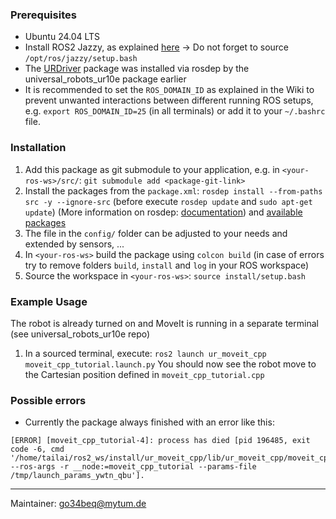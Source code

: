 ### Prerequisites
- Ubuntu 24.04 LTS
- Install ROS2 Jazzy, as explained [here](https://docs.ros.org/en/jazzy/Installation/Ubuntu-Install-Debs.html) -> Do not forget to source `/opt/ros/jazzy/setup.bash`
- The [URDriver](https://github.com/UniversalRobots/Universal_Robots_ROS2_Driver?tab=readme-ov-file) package was installed via rosdep by the universal_robots_ur10e package earlier
- It is recommended to set the `ROS_DOMAIN_ID` as explained in the Wiki to prevent unwanted interactions between different running ROS setups, e.g. `export ROS_DOMAIN_ID=25` (in all terminals) or add it to your `~/.bashrc` file.

### Installation
1. Add this package as git submodule to your application, e.g. in `<your-ros-ws>/src/`: `git submodule add <package-git-link>`
2. Install the packages from the `package.xml`: `rosdep install --from-paths src -y --ignore-src` (before execute `rosdep update` and `sudo apt-get update`)
(More information on rosdep: [documentation](https://docs.ros.org/en/jazzy/Tutorials/Intermediate/Rosdep.html)) and [available packages](https://github.com/ros/rosdistro/blob/master/jazzy/distribution.yaml)
3. The file in the `config/` folder can be adjusted to your needs and extended by sensors, ...
4. In `<your-ros-ws>` build the package using `colcon build` (in case of errors try to remove folders `build`, `install` and `log` in your ROS workspace)
5. Source the workspace in `<your-ros-ws>`: `source install/setup.bash`

### Example Usage
The robot is already turned on and MoveIt is running in a separate terminal (see universal_robots_ur10e repo)
1. In a sourced terminal, execute: `ros2 launch ur_moveit_cpp moveit_cpp_tutorial.launch.py`
You should now see the robot move to the Cartesian position defined in `moveit_cpp_tutorial.cpp`

### Possible errors

- Currently the package always finished with an error like this:
```
[ERROR] [moveit_cpp_tutorial-4]: process has died [pid 196485, exit code -6, cmd '/home/tailai/ros2_ws/install/ur_moveit_cpp/lib/ur_moveit_cpp/moveit_cpp_tutorial --ros-args -r __node:=moveit_cpp_tutorial --params-file /tmp/launch_params_ywtn_qbu'].
```

---
Maintainer: go34beq@mytum.de
